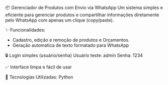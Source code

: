 📦 Gerenciador de Produtos com Envio via WhatsApp
Um sistema simples e eficiente para gerenciar produtos e compartilhar informações diretamente pelo WhatsApp com apenas um clique (copy/paste).

✨ Funcionalidades:
- Cadastro, edição e remoção de produtos e Orçamentos.
- Geração automática de texto formatado para WhatsApp

🔒 Login simples (usuário/senha)
Usuário teste: admin
Senha: 1234

✅ Interface limpa e fácil de usar

🚀 Tecnologias Utilizadas: Python
